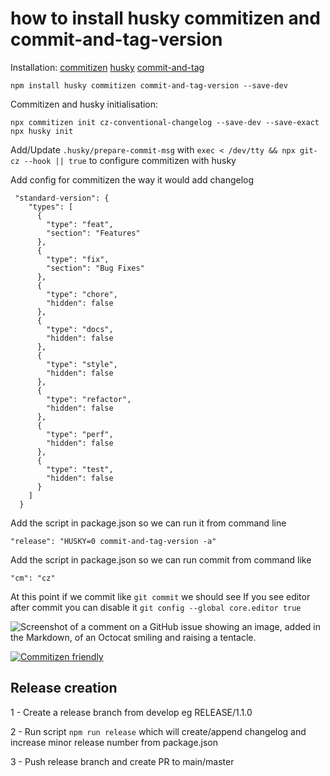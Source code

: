 # how to install husky commitizen and commit-and-tag-version

Installation:
[commitizen](https://www.npmjs.com/package/commitizen)
[husky](https://typicode.github.io/husky/get-started.html)
[commit-and-tag](https://www.npmjs.com/package/commit-and-tag-version)
```
npm install husky commitizen commit-and-tag-version --save-dev
```

Commitizen and husky initialisation:

```
npx commitizen init cz-conventional-changelog --save-dev --save-exact
npx husky init
```

Add/Update `.husky/prepare-commit-msg` with `exec < /dev/tty && npx git-cz --hook || true` to configure commitizen with husky

Add config for commitizen the way it would add changelog 
```
 "standard-version": {
    "types": [
      {
        "type": "feat",
        "section": "Features"
      },
      {
        "type": "fix",
        "section": "Bug Fixes"
      },
      {
        "type": "chore",
        "hidden": false
      },
      {
        "type": "docs",
        "hidden": false
      },
      {
        "type": "style",
        "hidden": false
      },
      {
        "type": "refactor",
        "hidden": false
      },
      {
        "type": "perf",
        "hidden": false
      },
      {
        "type": "test",
        "hidden": false
      }
    ]
  }
```

Add the script in package.json so we can run it from command line

```
"release": "HUSKY=0 commit-and-tag-version -a"
```

Add the script in package.json so we can run commit from command like
```
"cm": "cz"
```

At this point if we commit like `git commit` we should see
If you see editor after commit you can disable it `git config --global core.editor true`

![Screenshot of a comment on a GitHub issue showing an image, added in the Markdown, of an Octocat smiling and raising a tentacle.](https://raw.githubusercontent.com/commitizen/cz-cli/master/meta/screenshots/add-commit.png)

[![Commitizen friendly](https://img.shields.io/badge/commitizen-friendly-brightgreen.svg)](http://commitizen.github.io/cz-cli/)


## Release creation

1 - Create a release branch from develop eg RELEASE/1.1.0

2 - Run script `npm run release` which will create/append changelog and increase minor release number from package.json

3 - Push release branch and create PR to main/master


